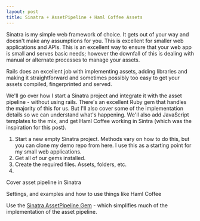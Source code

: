 ```yaml
---
layout: post
title: Sinatra + AssetPipeline + Haml Coffee Assets
---
```


Sinatra is my simple web framework of choice. It gets out of your way and doesn't make any assumptions for you. This is excellent for smaller web applications and APIs. This is an excellent way to ensure that your web app is small and serves basic needs; however the downfall of this is dealing with manual or alternate processes to manage your assets. 

Rails does an excellent job with implementing assets, adding libraries and making it straightforward and sometimes possibly too easy to get your assets compiled, fingerprinted and served. 

We'll go over how I start a Sinatra project and integrate it with the asset pipeline - without using rails. There's an excellent Ruby gem that handles the majority of this for us. But I'll also cover some of the implementation details so we can understand what's happening. We'll also add JavaScript templates to the mix, and get Haml Coffee working in Sintra (which was the inspiration for this post).

1. Start a new empty Sinatra project. Methods vary on how to do this, but you can clone my demo repo from here. I use this as a starting point for my small web applications. 
2. Get all of our gems installed.
3. Create the required files. Assets, folders, etc. 
4. 

Cover asset pipeline in Sinatra 

Settings, and examples and how to use things like Haml Coffee

Use the [Sinatra AssetPipeline Gem](https://github.com/kalasjocke/sinatra-asset-pipeline) - which simplifies much of the implementation of the asset pipeline. 
